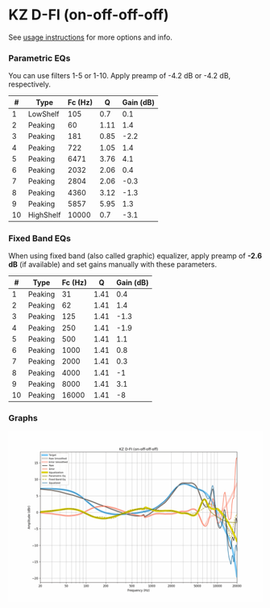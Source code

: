 # KZ D-FI (on-off-off-off)
See [usage instructions](https://github.com/jaakkopasanen/AutoEq#usage) for more options and info.

### Parametric EQs
You can use filters 1-5 or 1-10. Apply preamp of -4.2 dB or -4.2 dB, respectively.

|   # | Type      |   Fc (Hz) |    Q |   Gain (dB) |
|-----|-----------|-----------|------|-------------|
|   1 | LowShelf  |       105 | 0.7  |         0.1 |
|   2 | Peaking   |        60 | 1.11 |         1.4 |
|   3 | Peaking   |       181 | 0.85 |        -2.2 |
|   4 | Peaking   |       722 | 1.05 |         1.4 |
|   5 | Peaking   |      6471 | 3.76 |         4.1 |
|   6 | Peaking   |      2032 | 2.06 |         0.4 |
|   7 | Peaking   |      2804 | 2.06 |        -0.3 |
|   8 | Peaking   |      4360 | 3.12 |        -1.3 |
|   9 | Peaking   |      5857 | 5.95 |         1.3 |
|  10 | HighShelf |     10000 | 0.7  |        -3.1 |

### Fixed Band EQs
When using fixed band (also called graphic) equalizer, apply preamp of **-2.6 dB** (if available) and set gains manually with these parameters.

|   # | Type    |   Fc (Hz) |    Q |   Gain (dB) |
|-----|---------|-----------|------|-------------|
|   1 | Peaking |        31 | 1.41 |         0.4 |
|   2 | Peaking |        62 | 1.41 |         1.4 |
|   3 | Peaking |       125 | 1.41 |        -1.3 |
|   4 | Peaking |       250 | 1.41 |        -1.9 |
|   5 | Peaking |       500 | 1.41 |         1.1 |
|   6 | Peaking |      1000 | 1.41 |         0.8 |
|   7 | Peaking |      2000 | 1.41 |         0.3 |
|   8 | Peaking |      4000 | 1.41 |        -1   |
|   9 | Peaking |      8000 | 1.41 |         3.1 |
|  10 | Peaking |     16000 | 1.41 |        -8   |

### Graphs
![](./KZ%20D-FI%20(on-off-off-off).png)
